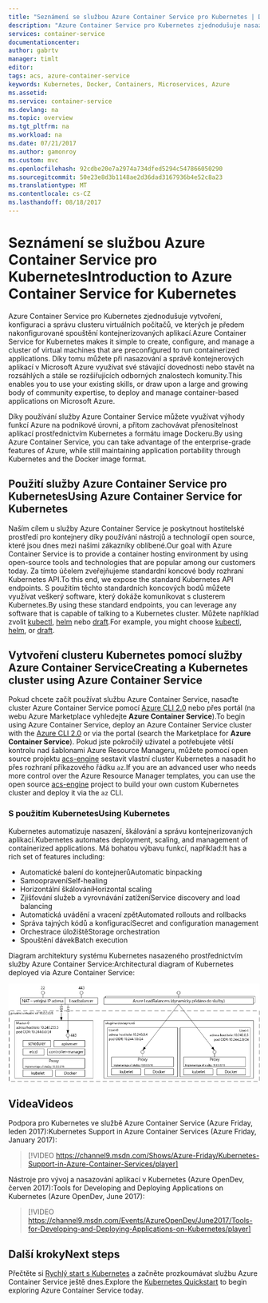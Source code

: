 ```yaml
---
title: "Seznámení se službou Azure Container Service pro Kubernetes | Dokumentace Microsoftu"
description: "Azure Container Service pro Kubernetes zjednodušuje nasazování a správu aplikací založených na kontejnerech v Azure."
services: container-service
documentationcenter: 
author: gabrtv
manager: timlt
editor: 
tags: acs, azure-container-service
keywords: Kubernetes, Docker, Containers, Microservices, Azure
ms.assetid: 
ms.service: container-service
ms.devlang: na
ms.topic: overview
ms.tgt_pltfrm: na
ms.workload: na
ms.date: 07/21/2017
ms.author: gamonroy
ms.custom: mvc
ms.openlocfilehash: 92cdbe20e7a2974a734dfed5294c547866050290
ms.sourcegitcommit: 50e23e8d3b1148ae2d36dad3167936b4e52c8a23
ms.translationtype: MT
ms.contentlocale: cs-CZ
ms.lasthandoff: 08/18/2017
---
```

# <a name="introduction-to-azure-container-service-for-kubernetes"></a><span data-ttu-id="9abfc-104">Seznámení se službou Azure Container Service pro Kubernetes</span><span class="sxs-lookup"><span data-stu-id="9abfc-104">Introduction to Azure Container Service for Kubernetes</span></span>
<span data-ttu-id="9abfc-105">Azure Container Service pro Kubernetes zjednodušuje vytvoření, konfiguraci a správu clusteru virtuálních počítačů, ve kterých je předem nakonfigurované spouštění kontejnerizovaných aplikací.</span><span class="sxs-lookup"><span data-stu-id="9abfc-105">Azure Container Service for Kubernetes makes it simple to create, configure, and manage a cluster of virtual machines that are preconfigured to run containerized applications.</span></span> <span data-ttu-id="9abfc-106">Díky tomu můžete při nasazování a správě kontejnerových aplikací v Microsoft Azure využívat své stávající dovednosti nebo stavět na rozsáhlých a stále se rozšiřujících odborných znalostech komunity.</span><span class="sxs-lookup"><span data-stu-id="9abfc-106">This enables you to use your existing skills, or draw upon a large and growing body of community expertise, to deploy and manage container-based applications on Microsoft Azure.</span></span>

<span data-ttu-id="9abfc-107">Díky používání služby Azure Container Service můžete využívat výhody funkcí Azure na podnikové úrovni, a přitom zachovávat přenositelnost aplikací prostřednictvím Kubernetes a formátu image Dockeru.</span><span class="sxs-lookup"><span data-stu-id="9abfc-107">By using Azure Container Service, you can take advantage of the enterprise-grade features of Azure, while still maintaining application portability through Kubernetes and the Docker image format.</span></span>

## <a name="using-azure-container-service-for-kubernetes"></a><span data-ttu-id="9abfc-108">Použití služby Azure Container Service pro Kubernetes</span><span class="sxs-lookup"><span data-stu-id="9abfc-108">Using Azure Container Service for Kubernetes</span></span>
<span data-ttu-id="9abfc-109">Naším cílem u služby Azure Container Service je poskytnout hostitelské prostředí pro kontejnery díky používání nástrojů a technologií open source, které jsou dnes mezi našimi zákazníky oblíbené.</span><span class="sxs-lookup"><span data-stu-id="9abfc-109">Our goal with Azure Container Service is to provide a container hosting environment by using open-source tools and technologies that are popular among our customers today.</span></span> <span data-ttu-id="9abfc-110">Za tímto účelem zveřejňujeme standardní koncové body rozhraní Kubernetes API.</span><span class="sxs-lookup"><span data-stu-id="9abfc-110">To this end, we expose the standard Kubernetes API endpoints.</span></span> <span data-ttu-id="9abfc-111">S použitím těchto standardních koncových bodů můžete využívat veškerý software, který dokáže komunikovat s clusterem Kubernetes.</span><span class="sxs-lookup"><span data-stu-id="9abfc-111">By using these standard endpoints, you can leverage any software that is capable of talking to a Kubernetes cluster.</span></span> <span data-ttu-id="9abfc-112">Můžete například zvolit [kubectl](https://kubernetes.io/docs/user-guide/kubectl-overview/), [helm](https://helm.sh/) nebo [draft](https://github.com/Azure/draft).</span><span class="sxs-lookup"><span data-stu-id="9abfc-112">For example, you might choose [kubectl](https://kubernetes.io/docs/user-guide/kubectl-overview/), [helm](https://helm.sh/), or [draft](https://github.com/Azure/draft).</span></span>

## <a name="creating-a-kubernetes-cluster-using-azure-container-service"></a><span data-ttu-id="9abfc-113">Vytvoření clusteru Kubernetes pomocí služby Azure Container Service</span><span class="sxs-lookup"><span data-stu-id="9abfc-113">Creating a Kubernetes cluster using Azure Container Service</span></span>
<span data-ttu-id="9abfc-114">Pokud chcete začít používat službu Azure Container Service, nasaďte cluster Azure Container Service pomocí [Azure CLI 2.0](container-service-kubernetes-walkthrough.md) nebo přes portál (na webu Azure Marketplace vyhledejte **Azure Container Service**).</span><span class="sxs-lookup"><span data-stu-id="9abfc-114">To begin using Azure Container Service, deploy an Azure Container Service cluster with the [Azure CLI 2.0](container-service-kubernetes-walkthrough.md) or via the portal (search the Marketplace for **Azure Container Service**).</span></span> <span data-ttu-id="9abfc-115">Pokud jste pokročilý uživatel a potřebujete větší kontrolu nad šablonami Azure Resource Manageru, můžete pomocí open source projektu [acs-engine](https://github.com/Azure/acs-engine) sestavit vlastní cluster Kubernetes a nasadit ho přes rozhraní příkazového řádku `az`.</span><span class="sxs-lookup"><span data-stu-id="9abfc-115">If you are an advanced user who needs more control over the Azure Resource Manager templates, you can use the open source [acs-engine](https://github.com/Azure/acs-engine) project to build your own custom Kubernetes cluster and deploy it via the `az` CLI.</span></span>

### <a name="using-kubernetes"></a><span data-ttu-id="9abfc-116">S použitím Kubernetes</span><span class="sxs-lookup"><span data-stu-id="9abfc-116">Using Kubernetes</span></span>
<span data-ttu-id="9abfc-117">Kubernetes automatizuje nasazení, škálování a správu kontejnerizovaných aplikací.</span><span class="sxs-lookup"><span data-stu-id="9abfc-117">Kubernetes automates deployment, scaling, and management of containerized applications.</span></span> <span data-ttu-id="9abfc-118">Má bohatou výbavu funkcí, například:</span><span class="sxs-lookup"><span data-stu-id="9abfc-118">It has a rich set of features including:</span></span>
* <span data-ttu-id="9abfc-119">Automatické balení do kontejnerů</span><span class="sxs-lookup"><span data-stu-id="9abfc-119">Automatic binpacking</span></span>
* <span data-ttu-id="9abfc-120">Samoopravení</span><span class="sxs-lookup"><span data-stu-id="9abfc-120">Self-healing</span></span>
* <span data-ttu-id="9abfc-121">Horizontální škálování</span><span class="sxs-lookup"><span data-stu-id="9abfc-121">Horizontal scaling</span></span>
* <span data-ttu-id="9abfc-122">Zjišťování služeb a vyrovnávání zatížení</span><span class="sxs-lookup"><span data-stu-id="9abfc-122">Service discovery and load balancing</span></span>
* <span data-ttu-id="9abfc-123">Automatická uvádění a vracení zpět</span><span class="sxs-lookup"><span data-stu-id="9abfc-123">Automated rollouts and rollbacks</span></span>
* <span data-ttu-id="9abfc-124">Správa tajných kódů a konfigurací</span><span class="sxs-lookup"><span data-stu-id="9abfc-124">Secret and configuration management</span></span>
* <span data-ttu-id="9abfc-125">Orchestrace úložiště</span><span class="sxs-lookup"><span data-stu-id="9abfc-125">Storage orchestration</span></span>
* <span data-ttu-id="9abfc-126">Spouštění dávek</span><span class="sxs-lookup"><span data-stu-id="9abfc-126">Batch execution</span></span>

<span data-ttu-id="9abfc-127">Diagram architektury systému Kubernetes nasazeného prostřednictvím služby Azure Container Service:</span><span class="sxs-lookup"><span data-stu-id="9abfc-127">Architectural diagram of Kubernetes deployed via Azure Container Service:</span></span>

![Služba Azure Container Service nakonfigurovaná pro používání Kubernetes.](media/acs-intro/kubernetes.png)

## <a name="videos"></a><span data-ttu-id="9abfc-129">Videa</span><span class="sxs-lookup"><span data-stu-id="9abfc-129">Videos</span></span>

<span data-ttu-id="9abfc-130">Podpora pro Kubernetes ve službě Azure Container Service (Azure Friday, leden 2017):</span><span class="sxs-lookup"><span data-stu-id="9abfc-130">Kubernetes Support in Azure Container Services (Azure Friday, January 2017):</span></span>

> [!VIDEO https://channel9.msdn.com/Shows/Azure-Friday/Kubernetes-Support-in-Azure-Container-Services/player]
>
>

<span data-ttu-id="9abfc-131">Nástroje pro vývoj a nasazování aplikací v Kubernetes (Azure OpenDev, červen 2017):</span><span class="sxs-lookup"><span data-stu-id="9abfc-131">Tools for Developing and Deploying Applications on Kubernetes (Azure OpenDev, June 2017):</span></span>

> [!VIDEO https://channel9.msdn.com/Events/AzureOpenDev/June2017/Tools-for-Developing-and-Deploying-Applications-on-Kubernetes/player]
>
>

## <a name="next-steps"></a><span data-ttu-id="9abfc-132">Další kroky</span><span class="sxs-lookup"><span data-stu-id="9abfc-132">Next steps</span></span>

<span data-ttu-id="9abfc-133">Přečtěte si [Rychlý start s Kubernetes](container-service-kubernetes-walkthrough.md) a začněte prozkoumávat službu Azure Container Service ještě dnes.</span><span class="sxs-lookup"><span data-stu-id="9abfc-133">Explore the [Kubernetes Quickstart](container-service-kubernetes-walkthrough.md) to begin exploring Azure Container Service today.</span></span>